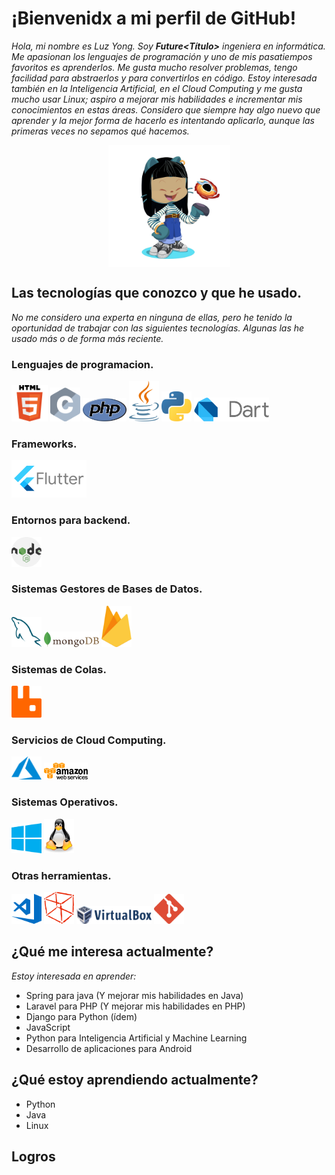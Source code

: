 # ¡Bienvenidx a mi perfil de GitHub!
_Hola, mi nombre es Luz Yong._
_Soy **Future<Título>** ingeniera en informática. Me apasionan los lenguajes de programación y uno de mis pasatiempos favoritos es aprenderlos._
_Me gusta mucho resolver problemas, tengo facilidad para abstraerlos y para convertirlos en código._
_Estoy interesada también en la Inteligencia Artificial, en el Cloud Computing y me gusta mucho usar Linux; aspiro a mejorar mis habilidades e incrementar mis conocimientos en estas áreas._
_Considero que siempre hay algo nuevo que aprender y la mejor forma de hacerlo es intentando aplicarlo, aunque las primeras veces no sepamos qué hacemos._

<p align ="center"><img src="https://github.com/luzyong/luzyong/blob/main/E-KbtuHXsAAozlJ.jpg" width="195" align="center"></p> 

  
## Las tecnologías que conozco y que he usado.
_No me considero una experta en ninguna de ellas, pero he tenido la oportunidad de trabajar con las siguientes tecnologías. Algunas las he usado más o de forma más reciente._
### Lenguajes de programacion.
<img src="https://github.com/luzyong/luzyong/blob/main/html5-with-wordmark-color.svg" width="58"> <img src="https://github.com/luzyong/luzyong/blob/main/c-programming-language-seeklogo.com.svg" width="48"> 
<img src="https://github.com/luzyong/luzyong/blob/main/php-seeklogo.com.svg" width="70">
<img src="https://github.com/luzyong/luzyong/blob/main/java-seeklogo.com.svg" width="48">
<img src="https://github.com/luzyong/luzyong/blob/main/python-seeklogo.com.svg" width="48">
<img src="https://github.com/luzyong/luzyong/blob/main/dart-programming-language-seeklogo.com.svg" width="120">

### Frameworks.
<img src="https://github.com/luzyong/luzyong/blob/main/flutter-seeklogo.com.svg" width="120">

### Entornos para backend.
<img src="https://github.com/luzyong/luzyong/blob/main/nodejs-seeklogo.com.svg" width="48">

### Sistemas Gestores de Bases de Datos.
<img src="https://github.com/luzyong/luzyong/blob/main/mysql-seeklogo.com.svg" width="48"> <img src="https://github.com/luzyong/luzyong/blob/main/mongodb-seeklogo.com.svg" width="88">
<img src="https://github.com/luzyong/luzyong/blob/main/firebase-seeklogo.com.svg" width="48">

### Sistemas de Colas.
<img src="https://github.com/luzyong/luzyong/blob/main/rabbitmq-seeklogo.com.svg" width="48">

### Servicios de Cloud Computing.
<img src="https://github.com/luzyong/luzyong/blob/main/microsoft-azureicon-seeklogo.com.svg" width="48"> <img src="https://github.com/luzyong/luzyong/blob/main/aws-seeklogo.com.svg" width="70">

### Sistemas Operativos.
<img src="https://github.com/luzyong/luzyong/blob/main/windows-seeklogo.com.svg" width="48"> <img src="https://github.com/luzyong/luzyong/blob/main/tux-seeklogo.com.svg" width="48">

### Otras herramientas.
<img src="https://github.com/luzyong/luzyong/blob/main/visual-studio-code-seeklogo.com.svg" width="48"> <img src="https://github.com/luzyong/luzyong/blob/main/netbeans-seeklogo.com.svg" width="48">
<img src="https://github.com/luzyong/luzyong/blob/main/virtual-box-seeklogo.com.svg" width="120"> <img src="https://github.com/luzyong/luzyong/blob/main/git-seeklogo.com.svg" width="48">


## ¿Qué me interesa actualmente?
_Estoy interesada en aprender:_
- Spring para java (Y mejorar mis habilidades en Java)
- Laravel para PHP (Y mejorar mis habilidades en PHP)
- Django para Python (ídem)
- JavaScript
- Python para Inteligencia Artificial y Machine Learning
- Desarrollo de aplicaciones para Android

## ¿Qué estoy aprendiendo actualmente?
- Python
- Java
- Linux

## Logros
<div data-iframe-width="150" data-iframe-height="270" data-share-badge-id="66063029-3c1d-4fb7-b041-9d36885994ba" data-share-badge-host="https://www.credly.com"></div><script type="text/javascript" async src="//cdn.credly.com/assets/utilities/embed.js"></script>



<!---
luzyong/luzyong is a ✨ special ✨ repository because its `README.md` (this file) appears on your GitHub profile.
You can click the Preview link to take a look at your changes.
--->
